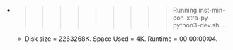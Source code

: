 * >>>>>>>>> Running inst-min-con-xtra-py-python3-dev.sh ...
  * Disk size = 2263268K. Space Used = 4K. Runtime = 00:00:00:04.
